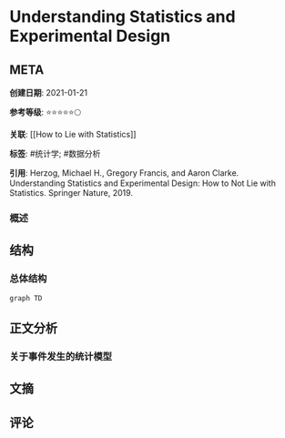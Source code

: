 # Understanding Statistics and Experimental Design

## META

**创建日期**: 2021-01-21

**参考等级**: ⭐⭐⭐⭐⭐🌕

**关联**: [[How to Lie with Statistics]]

**标签**: #统计学; #数据分析 

**引用**: Herzog, Michael H., Gregory Francis, and Aaron Clarke. Understanding Statistics and Experimental Design: How to Not Lie with Statistics. Springer Nature, 2019.

### 概述


## 结构

### 总体结构

```mermaid
graph TD

```

## 正文分析

### 关于事件发生的统计模型



## 文摘

## 评论
